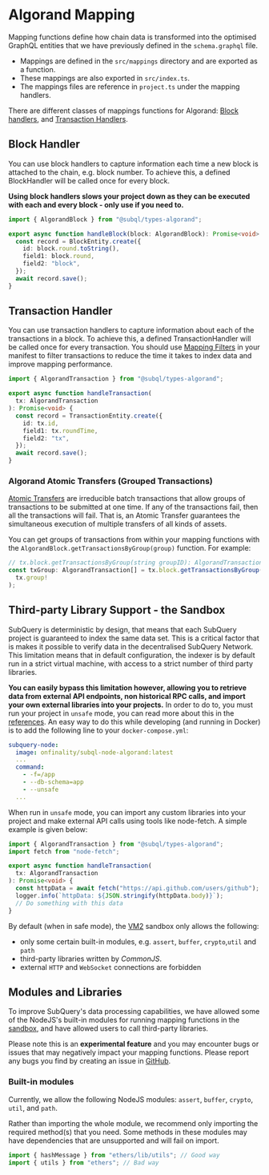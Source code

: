 # Algorand Mapping

Mapping functions define how chain data is transformed into the optimised GraphQL entities that we have previously defined in the `schema.graphql` file.

- Mappings are defined in the `src/mappings` directory and are exported as a function.
- These mappings are also exported in `src/index.ts`.
- The mappings files are reference in `project.ts` under the mapping handlers.

There are different classes of mappings functions for Algorand: [Block handlers](#block-handler), and [Transaction Handlers](#transaction-handler).

## Block Handler

You can use block handlers to capture information each time a new block is attached to the chain, e.g. block number. To achieve this, a defined BlockHandler will be called once for every block.

**Using block handlers slows your project down as they can be executed with each and every block - only use if you need to.**

```ts
import { AlgorandBlock } from "@subql/types-algorand";

export async function handleBlock(block: AlgorandBlock): Promise<void> {
  const record = BlockEntity.create({
    id: block.round.toString(),
    field1: block.round,
    field2: "block",
  });
  await record.save();
}
```

## Transaction Handler

You can use transaction handlers to capture information about each of the transactions in a block. To achieve this, a defined TransactionHandler will be called once for every transaction. You should use [Mapping Filters](../manifest/algorand.md#mapping-handlers-and-filters) in your manifest to filter transactions to reduce the time it takes to index data and improve mapping performance.

```ts
import { AlgorandTransaction } from "@subql/types-algorand";

export async function handleTransaction(
  tx: AlgorandTransaction
): Promise<void> {
  const record = TransactionEntity.create({
    id: tx.id,
    field1: tx.roundTime,
    field2: "tx",
  });
  await record.save();
}
```

### Algorand Atomic Transfers (Grouped Transactions)

[Atomic Transfers](https://developer.algorand.org/articles/algorand-atomic-transfers/) are irreducible batch transactions that allow groups of transactions to be submitted at one time. If any of the transactions fail, then all the transactions will fail. That is, an Atomic Transfer guarantees the simultaneous execution of multiple transfers of all kinds of assets.

You can get groups of transactions from within your mapping functions with the `AlgorandBlock.getTransactionsByGroup(group)` function. For example:

```ts
// tx.block.getTransactionsByGroup(string groupID): AlgorandTransaction[]
const txGroup: AlgorandTransaction[] = tx.block.getTransactionsByGroup(
  tx.group!
);
```

## Third-party Library Support - the Sandbox

SubQuery is deterministic by design, that means that each SubQuery project is guaranteed to index the same data set. This is a critical factor that is makes it possible to verify data in the decentralised SubQuery Network. This limitation means that in default configuration, the indexer is by default run in a strict virtual machine, with access to a strict number of third party libraries.

**You can easily bypass this limitation however, allowing you to retrieve data from external API endpoints, non historical RPC calls, and import your own external libraries into your projects.** In order to do to, you must run your project in `unsafe` mode, you can read more about this in the [references](../../run_publish/references.md#unsafe-node-service). An easy way to do this while developing (and running in Docker) is to add the following line to your `docker-compose.yml`:

```yml
subquery-node:
  image: onfinality/subql-node-algorand:latest
  ...
  command:
    - -f=/app
    - --db-schema=app
    - --unsafe
  ...
```

When run in `unsafe` mode, you can import any custom libraries into your project and make external API calls using tools like node-fetch. A simple example is given below:

```ts
import { AlgorandTransaction } from "@subql/types-algorand";
import fetch from "node-fetch";

export async function handleTransaction(
  tx: AlgorandTransaction
): Promise<void> {
  const httpData = await fetch("https://api.github.com/users/github");
  logger.info(`httpData: ${JSON.stringify(httpData.body)}`);
  // Do something with this data
}
```

By default (when in safe mode), the [VM2](https://www.npmjs.com/package/vm2) sandbox only allows the following:

- only some certain built-in modules, e.g. `assert`, `buffer`, `crypto`,`util` and `path`
- third-party libraries written by _CommonJS_.
- external `HTTP` and `WebSocket` connections are forbidden

## Modules and Libraries

To improve SubQuery's data processing capabilities, we have allowed some of the NodeJS's built-in modules for running mapping functions in the [sandbox](#third-party-library-support---the-sandbox), and have allowed users to call third-party libraries.

Please note this is an **experimental feature** and you may encounter bugs or issues that may negatively impact your mapping functions. Please report any bugs you find by creating an issue in [GitHub](https://github.com/subquery/subql).

### Built-in modules

Currently, we allow the following NodeJS modules: `assert`, `buffer`, `crypto`, `util`, and `path`.

Rather than importing the whole module, we recommend only importing the required method(s) that you need. Some methods in these modules may have dependencies that are unsupported and will fail on import.

```ts
import { hashMessage } from "ethers/lib/utils"; // Good way
import { utils } from "ethers"; // Bad way
```
